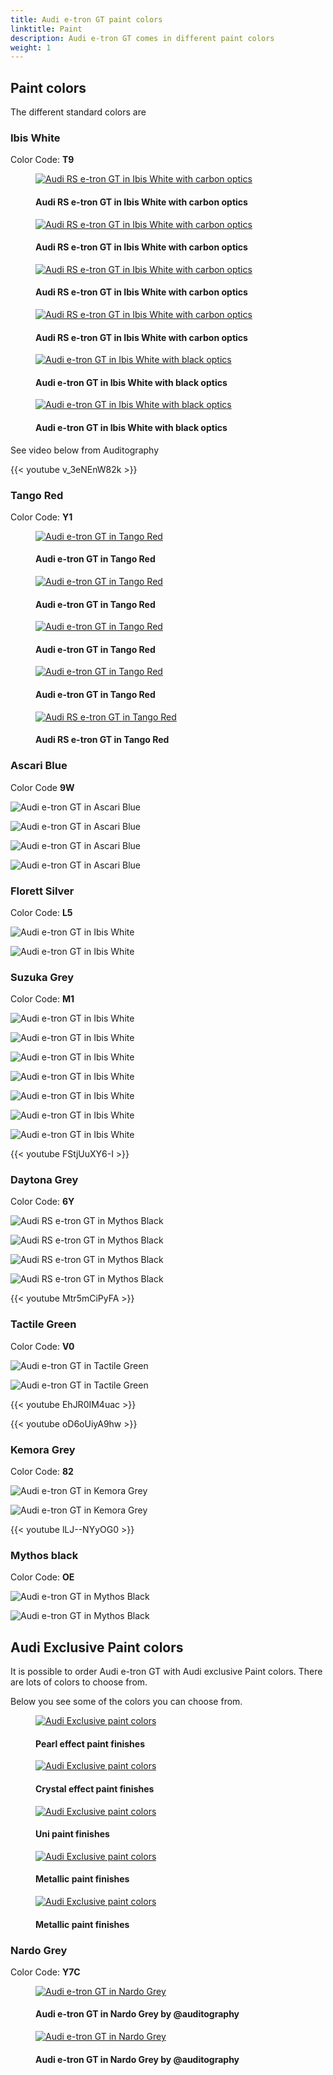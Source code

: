 ```yaml
---
title: Audi e-tron GT paint colors
linktitle: Paint
description: Audi e-tron GT comes in different paint colors
weight: 1
---
```

<!-- markdownlint-disable MD033 -->

## Paint colors

The different standard colors are

### Ibis White

Color Code: **T9**

<figure>
    <a href="paint_ibis_1.jpg">
        <img src="paint_ibis_1s.jpg" alt="Audi RS e-tron GT in Ibis White with carbon optics" title="Audi RS e-tron GT in Ibis White with carbon optics">
    </a>
    <figcaption><h4>Audi RS e-tron GT in Ibis White with carbon optics</h4></figcaption>
</figure>


<figure>
    <a href="paint_ibis_2.jpg">
        <img src="paint_ibis_2s.jpg" alt="Audi RS e-tron GT in Ibis White with carbon optics" title="Audi RS e-tron GT in Ibis White with carbon optics">
    </a>
    <figcaption><h4>Audi RS e-tron GT in Ibis White with carbon optics</h4></figcaption>
</figure>


<figure>
    <a href="paint_ibis_3.jpg">
        <img src="paint_ibis_3s.jpg" alt="Audi RS e-tron GT in Ibis White with carbon optics" title="Audi RS e-tron GT in Ibis White with carbon optics">
    </a>
    <figcaption><h4>Audi RS e-tron GT in Ibis White with carbon optics</h4></figcaption>
</figure>


<figure>
    <a href="paint_ibis_4.jpg">
        <img src="paint_ibis_4s.jpg" alt="Audi RS e-tron GT in Ibis White with carbon optics" title="Audi RS e-tron GT in Ibis White with carbon optics">
    </a>
    <figcaption><h4>Audi RS e-tron GT in Ibis White with carbon optics</h4></figcaption>
</figure>


<figure>
    <a href="paint_ibis_5.jpg">
        <img src="paint_ibis_5s.jpg" alt="Audi e-tron GT in Ibis White with black optics" title="Audi e-tron GT in Ibis White with black optics">
    </a>
    <figcaption><h4>Audi e-tron GT in Ibis White with black optics</h4></figcaption>
</figure>


<figure>
    <a href="paint_ibis_6.jpg">
        <img src="paint_ibis_6s.jpg" alt="Audi e-tron GT in Ibis White with black optics" title="Audi e-tron GT in Ibis White with black optics">
    </a>
    <figcaption><h4>Audi e-tron GT in Ibis White with black optics</h4></figcaption>
</figure>

See video below from Auditography

{{< youtube v_3eNEnW82k >}}

### Tango Red

Color Code: **Y1**

<figure>
    <a href="paint_tangored_2.jpg">
        <img src="paint_tangored_2s.jpg" alt="Audi e-tron GT in Tango Red" title="Audi e-tron GT in Tango Red">
    </a>
    <figcaption><h4>Audi e-tron GT in Tango Red</h4></figcaption>
</figure>

<figure>
    <a href="paint_tangored_3.jpg">
        <img src="paint_tangored_3s.jpg" alt="Audi e-tron GT in Tango Red" title="Audi e-tron GT in Tango Red">
    </a>
    <figcaption><h4>Audi e-tron GT in Tango Red</h4></figcaption>
</figure>

<figure>
    <a href="paint_tangored_4.jpg">
        <img src="paint_tangored_4s.jpg" alt="Audi e-tron GT in Tango Red" title="Audi e-tron GT in Tango Red">
    </a>
    <figcaption><h4>Audi e-tron GT in Tango Red</h4></figcaption>
</figure>

<figure>
    <a href="paint_tangored_5.jpg">
        <img src="paint_tangored_5s.jpg" alt="Audi e-tron GT in Tango Red" title="Audi e-tron GT in Tango Red">
    </a>
    <figcaption><h4>Audi e-tron GT in Tango Red</h4></figcaption>
</figure>

<figure>
    <a href="paint_tangored_1.jpg">
        <img src="paint_tangored_1s.jpg" alt="Audi RS e-tron GT in Tango Red" title="Audi RS e-tron GT in Tango Red">
    </a>
    <figcaption><h4>Audi RS e-tron GT in Tango Red</h4></figcaption>
</figure>


### Ascari Blue

Color Code **9W**

![Audi e-tron GT in Ascari Blue](paint_ascari_1.jpg "Audi e-tron GT in Ascari Blue")

![Audi e-tron GT in Ascari Blue](paint_ascari_2.jpg "Audi e-tron GT in Ascari Blue")

![Audi e-tron GT in Ascari Blue](paint_ascari_3.jpg "Audi e-tron GT in Ascari Blue")

![Audi e-tron GT in Ascari Blue](paint_ascari_4.jpg "Audi e-tron GT in Ascari Blue")

### Florett Silver

Color Code: **L5**

![Audi e-tron GT in Ibis White](paint_florett_1.jpg "Audi e-tron GT with Florett Silver with custom full body paint")

![Audi e-tron GT in Ibis White](paint_florett_2.jpg "Audi e-tron GT with Florett Silver with custom full body paint")

### Suzuka Grey

Color Code: **M1**

![Audi e-tron GT in Ibis White](paint_suzuka_1.jpg "Audi RS e-tron GT in Suzuka Grey")

![Audi e-tron GT in Ibis White](paint_suzuka_2.jpg "Audi RS e-tron GT in Suzuka Grey")

![Audi e-tron GT in Ibis White](paint_suzuka_3.jpg "Audi RS e-tron GT in Suzuka Grey")

![Audi e-tron GT in Ibis White](paint_suzuka_4.jpg "Audi e-tron GT in Suzuka Grey")

![Audi e-tron GT in Ibis White](paint_suzuka_5.jpg "Audi e-tron GT in Suzuka Grey")

![Audi e-tron GT in Ibis White](paint_suzuka_6.jpg "Audi e-tron GT in Suzuka Grey")

![Audi e-tron GT in Ibis White](paint_suzuka_7.jpg "Audi e-tron GT in Suzuka Grey")

{{< youtube FStjUuXY6-I >}}

### Daytona Grey

Color Code: **6Y**

![Audi RS e-tron GT in Mythos Black](paint_daytona_1.jpg "Audi RS e-tron GT in Daytona Pearl Grey")

![Audi RS e-tron GT in Mythos Black](paint_daytona_2.jpg "Audi RS e-tron GT in Daytona Pearl Grey")

![Audi RS e-tron GT in Mythos Black](paint_daytona_3.jpg "Audi RS e-tron GT in Daytona Pearl Grey by Auditography")

![Audi RS e-tron GT in Mythos Black](paint_daytona_4.jpg "Audi RS e-tron GT in Daytona Pearl Grey by Auditography")

{{< youtube Mtr5mCiPyFA >}}

### Tactile Green

Color Code: **V0**

![Audi e-tron GT in Tactile Green](paint_tactilegreen_1.jpg "Audi e-tron GT in Tactile Green")

![Audi e-tron GT in Tactile Green](paint_tactilegreen_2.jpg "Audi e-tron GT in Tactile Green by Auditography")

{{< youtube EhJR0IM4uac >}}

{{< youtube oD6oUiyA9hw >}}

### Kemora Grey

Color Code: **82**

![Audi e-tron GT in Kemora Grey](paint_kemora_1.jpg "Audi e-tron GT in Kemora Grey")

![Audi e-tron GT in Kemora Grey](paint_kemora_2.jpg "Audi e-tron GT in Kemora Grey")

{{< youtube lLJ--NYyOG0 >}}

### Mythos black

Color Code: **OE**

![Audi e-tron GT in Mythos Black](paint_mythosblack_1.jpg "Audi e-tron GT in Mythos Black")

![Audi e-tron GT in Mythos Black](paint_mythosblack_2.jpg "Audi e-tron GT in Mythos Black")



## Audi Exclusive Paint colors

It is possible to order Audi e-tron GT with Audi exclusive Paint colors. There are lots of colors to choose from.

Below you see some of the colors you can choose from.

<figure>
    <a href="paint_exclusive_overview1.jpg">
        <img src="paint_exclusive_overview1s.jpg" alt="Audi Exclusive paint colors" title="Audi Exclusive paint colors">
    </a>
    <figcaption><h4>Pearl effect paint finishes</h4></figcaption>
</figure>

<figure>
    <a href="paint_exclusive_overview2.jpg">
        <img src="paint_exclusive_overview2s.jpg" alt="Audi Exclusive paint colors" title="Audi Exclusive paint colors">
    </a>
    <figcaption><h4>Crystal effect paint finishes</h4></figcaption>
</figure>

<figure>
    <a href="paint_exclusive_overview3.jpg">
        <img src="paint_exclusive_overview3s.jpg" alt="Audi Exclusive paint colors" title="Audi Exclusive paint colors">
    </a>
    <figcaption><h4>Uni paint finishes</h4></figcaption>
</figure>

<figure>
    <a href="paint_exclusive_overview4.jpg">
        <img src="paint_exclusive_overview4s.jpg" alt="Audi Exclusive paint colors" title="Audi Exclusive paint colors">
    </a>
    <figcaption><h4>Metallic paint finishes</h4></figcaption>
</figure>

<figure>
    <a href="paint_exclusive_overview5.jpg">
        <img src="paint_exclusive_overview5s.jpg" alt="Audi Exclusive paint colors" title="Audi Exclusive paint colors">
    </a>
    <figcaption><h4>Metallic paint finishes</h4></figcaption>
</figure>

### Nardo Grey

Color Code: **Y7C**

<figure>
    <a href="paint_nardogrey_1.jpg">
        <img src="paint_nardogrey_1s.jpg" alt="Audi e-tron GT in Nardo Grey" title="Audi e-tron GT in Nardo Grey">
    </a>
    <figcaption><h4>Audi e-tron GT in Nardo Grey by @auditography</h4></figcaption>
</figure>

<figure>
    <a href="paint_nardogrey_2.jpg">
        <img src="paint_nardogrey_2s.jpg" alt="Audi e-tron GT in Nardo Grey" title="Audi e-tron GT in Nardo Grey">
    </a>
    <figcaption><h4>Audi e-tron GT in Nardo Grey by @auditography</h4></figcaption>
</figure>